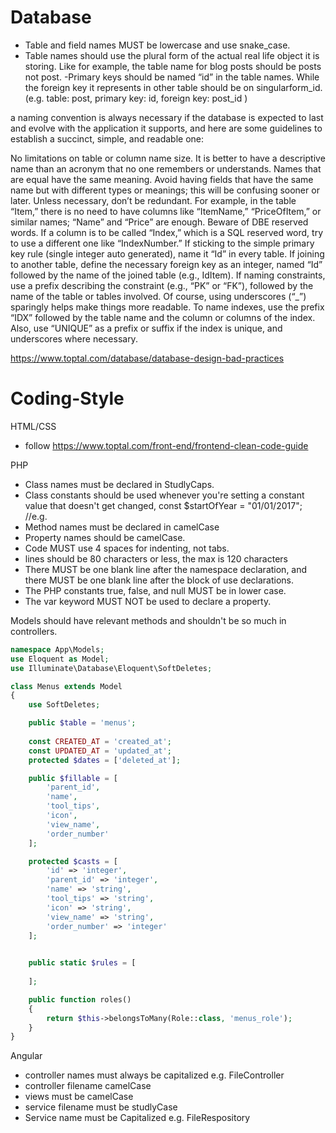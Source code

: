 # Database 
- Table and field names MUST be lowercase and use snake_case.
- Table names should use the plural form of the actual real life object it is storing. Like for example, the table name for blog posts should be posts not post.
-Primary keys should be named “id” in the table names. While the foreign key it represents in other table should be on singularform_id. (e.g. table: post, primary key: id, foreign key: post_id )



a naming convention is always necessary if the database is expected to last and evolve with the application it supports, and here are some guidelines to establish a succinct, simple, and readable one:

No limitations on table or column name size. It is better to have a descriptive name than an acronym that no one remembers or understands.
Names that are equal have the same meaning. Avoid having fields that have the same name but with different types or meanings; this will be confusing sooner or later.
Unless necessary, don’t be redundant. For example, in the table “Item,” there is no need to have columns like “ItemName,” “PriceOfItem,” or similar names; “Name” and “Price” are enough.
Beware of DBE reserved words. If a column is to be called “Index,” which is a SQL reserved word, try to use a different one like “IndexNumber.”
If sticking to the simple primary key rule (single integer auto generated), name it “Id” in every table.
If joining to another table, define the necessary foreign key as an integer, named “Id” followed by the name of the joined table (e.g., IdItem).
If naming constraints, use a prefix describing the constraint (e.g., “PK” or “FK”), followed by the name of the table or tables involved. Of course, using underscores (“_”) sparingly helps make things more readable.
To name indexes, use the prefix “IDX” followed by the table name and the column or columns of the index. Also, use “UNIQUE” as a prefix or suffix if the index is unique, and underscores where necessary.

https://www.toptal.com/database/database-design-bad-practices


# Coding-Style

HTML/CSS
- follow https://www.toptal.com/front-end/frontend-clean-code-guide


PHP 
- Class names must be declared in StudlyCaps.
- Class constants should be used whenever you're setting a constant value that doesn't get changed,      const $startOfYear = "01/01/2017"; //e.g.
- Method names must be declared in camelCase
- Property names should be camelCase. 
- Code MUST use 4 spaces for indenting, not tabs.
- lines should be 80 characters or less, the max is 120 characters
- There MUST be one blank line after the namespace declaration, and there MUST be one blank line after the block of use declarations.
- The PHP constants true, false, and null MUST be in lower case.
- The var keyword MUST NOT be used to declare a property.

Models should have relevant methods and shouldn't be so much in controllers.

```php
namespace App\Models;
use Eloquent as Model;
use Illuminate\Database\Eloquent\SoftDeletes;

class Menus extends Model
{
    use SoftDeletes;

    public $table = 'menus';
    
    const CREATED_AT = 'created_at';
    const UPDATED_AT = 'updated_at';
    protected $dates = ['deleted_at'];

    public $fillable = [
        'parent_id',
        'name',
        'tool_tips',
        'icon',
        'view_name',
        'order_number'
    ];

    protected $casts = [
        'id' => 'integer',
        'parent_id' => 'integer',
        'name' => 'string',
        'tool_tips' => 'string',
        'icon' => 'string',
        'view_name' => 'string',
        'order_number' => 'integer'
    ];

  
    public static $rules = [
        
    ];

    public function roles()
    {
        return $this->belongsToMany(Role::class, 'menus_role');
    }
}
```


Angular
- controller names must always be capitalized e.g. FileController
- controller filename camelCase
- views must be camelCase
- service filename must be studlyCase
- Service name must be Capitalized e.g. FileRespository





